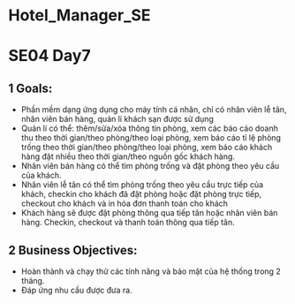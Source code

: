 # Hotel_Manager_SE
# SE04 Day7 
## 1 Goals:
- Phần mềm dạng ứng dụng cho máy tính cá nhân, chỉ có nhân viên lễ tân, nhân viên bán hàng, quản lí khách sạn được sử dụng
- Quản lí có thể: thêm/sửa/xóa thông tin phòng, xem các báo cáo doanh thu theo thời gian/theo phòng/theo loại phòng, xem báo cáo tỉ lệ phòng trống theo thời gian/theo phòng/theo loại phòng, xem báo cáo khách hàng đặt nhiều theo thời gian/theo nguồn gốc khách hàng.
- Nhân viên bán hàng có thể tìm phòng trống và đặt phòng theo yêu cầu của khách.
- Nhân viên lễ tân có thể tìm phòng trống theo yêu cầu trực tiếp của khách, checkin cho khách đã đặt phòng hoặc đặt phòng trực tiếp, checkout cho khách và in hóa đơn thanh toán cho khách
- Khách hàng sẽ được đặt phòng thông qua tiếp tân hoặc nhân viên bán hàng. Checkin, checkout và thanh toán thông qua tiếp tân.
## 2 Business Objectives:
- Hoàn thành và chạy thử các tính năng và bảo mật của hệ thống trong 2 tháng.
- Đáp ứng nhu cầu được đưa ra.
